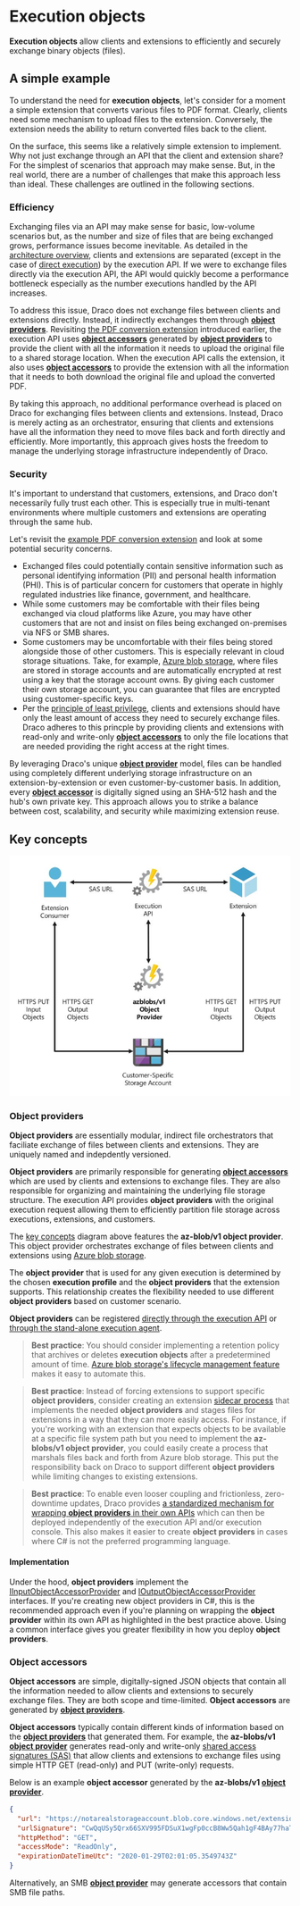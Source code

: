 # Execution objects

**Execution objects** allow clients and extensions to efficiently and securely exchange binary objects (files).

## A simple example

To understand the need for **execution objects**, let's consider for a moment a simple extension that converts various files to PDF format. Clearly, clients need some mechanism to upload files to the extension. Conversely, the extension needs the ability to return converted files back to the client.

On the surface, this seems like a relatively simple extension to implement. Why not just exchange through an API that the client and extension share? For the simplest of scenarios that approach may make sense. But, in the real world, there are a number of challenges that make this approach less than ideal. These challenges are outlined in the following sections.

### Efficiency

Exchanging files via an API may make sense for basic, low-volume scenarios but, as the number and size of files that are being exchanged grows, performance issues become inevitable. As detailed in the [architecture overview](/doc/architecture/overview.md), clients and extensions are separated (except in the case of [direct execution](/doc/architecture/direct-execution.md)) by the execution API. If we were to exchange files directly via the execution API, the API would quickly become a performance bottleneck especially as the number executions handled by the API increases. 

To address this issue, Draco does not exchange files between clients and extensions directly. Instead, it indirectly exchanges them through [**object providers**](#object-providers). Revisiting [the PDF conversion extension](#a-simple-example) introduced earlier, the execution API uses [**object accessors**](#object-accessors) generated by [**object providers**](#object-providers) to provide the client with all the information it needs to upload the original file to a shared storage location. When the execution API calls the extension, it also uses [**object accessors**](#object-accessors) to provide the extension with all the information that it needs to both download the original file and upload the converted PDF.

By taking this approach, no additional performance overhead is placed on Draco for exchanging files between clients and extensions. Instead, Draco is merely acting as an orchestrator, ensuring that clients and extensions have all the information they need to move files back and forth directly and efficiently. More importantly, this approach gives hosts the freedom to manage the underlying storage infrastructure independently of Draco.

### Security

It's important to understand that customers, extensions, and Draco don't necessarily fully trust each other. This is especially true in multi-tenant environments where multiple customers and extensions are operating through the same hub.

Let's revisit the [example PDF conversion extension](#a-simple-example) and look at some potential security concerns.

- Exchanged files could potentially contain sensitive information such as personal identifying information (PII) and personal health information (PHI). This is of particular concern for customers that operate in highly regulated industries like finance, government, and healthcare.
- While some customers may be comfortable with their files being exchanged via cloud platforms like Azure, you may have other customers that are not and insist on files being exchanged on-premises via NFS or SMB shares.
- Some customers may be uncomfortable with their files being stored alongside those of other customers. This is especially relevant in cloud storage situations. Take, for example, [Azure blob storage](https://azure.microsoft.com/en-us/services/storage/blobs/), where files are stored in storage accounts and are automatically encrypted at rest using a key that the storage account owns. By giving each customer their own storage account, you can guarantee that files are encrypted using customer-specific keys.
- Per the [principle of least privilege](https://en.wikipedia.org/wiki/Principle_of_least_privilege), clients and extensions should have only the least amount of access they need to securely exchange files. Draco adheres to this princple by providing clients and extensions with read-only and write-only **[object accessors](#object-accessors)** to only the file locations that are needed providing the right access at the right times.

By leveraging Draco's unique **[object provider](#object-providers)** model, files can be handled using completely different underlying storage infrastructure on an extension-by-extension or even customer-by-customer basis. In addition, every **[object accessor](#object-accessor)** is digitally signed using an SHA-512 hash and the hub's own private key. This approach allows you to strike a balance between cost, scalability, and security while maximizing extension reuse.

## Key concepts

![Execution objects](/doc/images/arch-execution-objects.JPG)

### Object providers

**Object providers** are essentially modular, indirect file orchestrators that faciliate exchange of files between clients and extensions. They are uniquely named and indepdently versioned.

**Object providers** are primarily responsible for generating **[object accessors](#object-accessors)** which are used by clients and extensions to exchange files. They are also responsible for organizing and maintaining the underlying file storage structure. The execution API provides **object providers** with the original execution request allowing them to efficiently partition file storage across executions, extensions, and customers.

The [key concepts](#key-concepts) diagram above features the **az-blob/v1 object provider**. This object provider orchestrates exchange of files between clients and extensions using [Azure blob storage](https://azure.microsoft.com/en-us/services/storage/blobs/). 

The **object provider** that is used for any given execution is determined by the chosen **execution profile** and the **object providers** that the extension supports. This relationship creates the flexibility needed to use different **object providers** based on customer scenario.

**Object providers** can be registered [directly through the execution API](/src/draco/api/Execution.Api/Modules/Factories/ObjectAccessorProviderFactoryModule.cs) or [through the stand-alone execution agent](/src/draco/core/Agent/ExecutionAdapter.ConsoleHost/Modules/ObjectAccessorProviderFactoryModule.cs).

> **Best practice**: You should consider implementing a retention policy that archives or deletes **execution objects** after a predetermined amount of time. [Azure blob storage's lifecycle management feature](https://docs.microsoft.com/en-us/azure/storage/blobs/storage-lifecycle-management-concepts) makes it easy to automate this.

> **Best practice**: Instead of forcing extensions to support specific **object providers**, consider creating an extension [sidecar process](https://docs.microsoft.com/en-us/azure/architecture/patterns/sidecar) that implements the needed **object providers** and stages files for extensions in a way that they can more easily access. For instance, if you're working with an extension that expects objects to be available at a specific file system path but you need to implement the **az-blobs/v1 object provider**, you could easily create a process that marshals files back and forth from Azure blob storage. This put the responsibility back on Draco to support different **object providers** while limiting changes to existing extensions.

> **Best practice**: To enable even looser coupling and frictionless, zero-downtime updates, Draco provides [a standardized mechanism for wrapping **object providers** in their own APIs](/src/draco/api/ObjectStorageProvider.Api) which can then be deployed independently of the execution API and/or execution console. This also makes it easier to create **object providers** in cases where C# is not the preferred programming language.

#### Implementation

Under the hood, **object providers** implement the [IInputObjectAccessorProvider](/src/draco/core/ObjectStorage/Interfaces/IInputObjectAccessorProvider.cs) and [IOutputObjectAccessorProvider](/src/draco/core/ObjectStorage/Interfaces/IOutputObjectAccessorProvider.cs) interfaces. If you're creating new object providers in C#, this is the recommended approach even if you're planning on wrapping the **object provider** within its own API as highlighted in the best practice above. Using a common interface gives you greater flexibility in how you deploy **object providers**.

### Object accessors

**Object accessors** are simple, digitally-signed JSON objects that contain all the information needed to allow clients and extensions to securely exchange files. They are both scope and time-limited. **Object accessors** are generated by **[object providers](#object-providers)**.

**Object accessors** typically contain different kinds of information based on the [**object providers**](#object-providers) that generated them. For example, the **az-blobs/v1 [object provider](#object-providers)** generates read-only and write-only [shared access signatures (SAS)](https://docs.microsoft.com/en-us/azure/storage/common/storage-sas-overview) that allow clients and extensions to exchange files using simple HTTP GET (read-only) and PUT (write-only) requests.

Below is an example **object accessor** generated by the **az-blobs/v1 [object provider](#object-providers)**.

```json
{
  "url": "https://notarealstorageaccount.blob.core.windows.net/extensionobjects/c2afa23d-dac9-4159-8d5d-308b25ff34e5_7bb853a6-892c-4f5e-99f3-ad98e707ed93_598f9af9-f226-41b4-bd82-a2944cb1f1b1_3c8343ae-e1c7-40a3-8fe4-c60de3afbaee/input/original?sv=2019-02-02&sr=b&sig=zW5IB9yk8ynHXQ3Cl8JL0IYwRqhKmHr5boaSaLcLzUs%3D&spr=https&se=2020-01-29T02%3A01%3A05Z&sp=r",
  "urlSignature": "CwQqUSy5Qrx66SXV995FDSuX1wgFp0ccB8Ww5Qah1gF4BAy77haTs9s2G6z/8/vjZkrlxPP6IwgWGwBFcRvAVwVobukIBnP1K9HQ/ZoyvmuqYjV8to193QahpNwdPKUlw6+quKQtxuoLr+ShxNqC+3G7VhyW4yxgjjI9mOpNNjU=",
  "httpMethod": "GET",
  "accessMode": "ReadOnly",
  "expirationDateTimeUtc": "2020-01-29T02:01:05.3549743Z"
}
```

Alternatively, an SMB **[object provider](#object-providers)** may generate accessors that contain SMB file paths.
